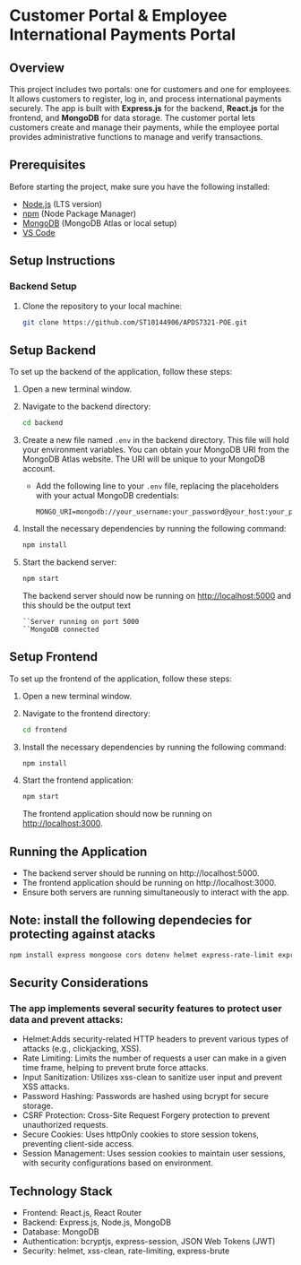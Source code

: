 # Customer Portal & Employee International Payments Portal

## Overview

This project includes two portals: one for customers and one for employees. It allows customers to register, log in, and process international payments securely. The app is built with **Express.js** for the backend, **React.js** for the frontend, and **MongoDB** for data storage. The customer portal lets customers create and manage their payments, while the employee portal provides administrative functions to manage and verify transactions.


## Prerequisites

Before starting the project, make sure you have the following installed:

- [Node.js](https://nodejs.org/) (LTS version)
- [npm](https://www.npmjs.com/) (Node Package Manager)
- [MongoDB](https://www.mongodb.com/) (MongoDB Atlas or local setup)
- [VS Code](https://code.visualstudio.com/)



## Setup Instructions

### Backend Setup

1. Clone the repository to your local machine:
   ```bash
   git clone https://github.com/ST10144906/APDS7321-POE.git

   
## Setup Backend

To set up the backend of the application, follow these steps:

1. Open a new terminal window.
2. Navigate to the backend directory:

   ```bash
   cd backend
   ```

3. Create a new file named `.env` in the backend directory. This file will hold your environment variables. You can obtain your MongoDB URI from the MongoDB Atlas website. The URI will be unique to your MongoDB account.

   - Add the following line to your `.env` file, replacing the placeholders with your actual MongoDB credentials:

     ```plaintext
     MONGO_URI=mongodb://your_username:your_password@your_host:your_port/your_database_name
     ```

4. Install the necessary dependencies by running the following command:

   ```bash
   npm install
   ```

5. Start the backend server:

   ```bash
   npm start
   ```

   The backend server should now be running on [http://localhost:5000](http://localhost:5000) and this should be the output text
   ```
   ``Server running on port 5000
   ``MongoDB connected
   ```

## Setup Frontend

To set up the frontend of the application, follow these steps:

1. Open a new terminal window.
2. Navigate to the frontend directory:

   ```bash
   cd frontend
   ```

3. Install the necessary dependencies by running the following command:

   ```bash
   npm install
   ```

4. Start the frontend application:

   ```bash
   npm start
   ```

   The frontend application should now be running on [http://localhost:3000](http://localhost:3000).

## Running the Application
- The backend server should be running on http://localhost:5000.
- The frontend application should be running on http://localhost:3000.
- Ensure both servers are running simultaneously to interact with the app.


## Note: install the following dependecies for protecting against atacks

```bash 
npm install express mongoose cors dotenv helmet express-rate-limit express-session xss-clean express-brute morgan bcryptjs
```

## Security Considerations
### The app implements several security features to protect user data and prevent attacks:

- Helmet:Adds security-related HTTP headers to prevent various types of attacks (e.g., clickjacking, XSS).
- Rate Limiting: Limits the number of requests a user can make in a given time frame, helping to prevent brute force attacks.
- Input Sanitization: Utilizes xss-clean to sanitize user input and prevent XSS attacks.
- Password Hashing: Passwords are hashed using bcrypt for secure storage.
- CSRF Protection: Cross-Site Request Forgery protection to prevent unauthorized requests.
- Secure Cookies: Uses httpOnly cookies to store session tokens, preventing client-side access.
- Session Management: Uses session cookies to maintain user sessions, with security configurations based on environment.

## Technology Stack
- Frontend: React.js, React Router
- Backend: Express.js, Node.js, MongoDB
- Database: MongoDB
- Authentication: bcryptjs, express-session, JSON Web Tokens (JWT)
- Security: helmet, xss-clean, rate-limiting, express-brute
